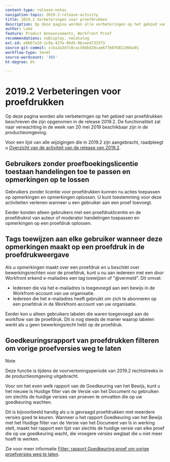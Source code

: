 ```yaml
---
content-type: release-notes
navigation-topic: 2019-2-release-activity
title: 2019.2 Verbeteringen voor proefdrukken
description: Op deze pagina worden alle verbeteringen op het gebied van proefdrukken beschreven die zijn opgenomen in de release 2019.2. De functionaliteit zal naar verwachting in de week van 20 mei 2019 beschikbaar zijn in de productieomgeving.
author: Luke
feature: Product Announcements, Workfront Proof
recommendations: noDisplay, noCatalog
exl-id: e8b67a10-1c9a-427e-96d5-0bcee47333f3
source-git-commit: ccba3a3d7c0cac50dbd29cae677b076811904a91
workflow-type: tm+mt
source-wordcount: '365'
ht-degree: 0%

---
```


# 2019.2 Verbeteringen voor proefdrukken

Op deze pagina worden alle verbeteringen op het gebied van proefdrukken beschreven die zijn opgenomen in de release 2019.2. De functionaliteit zal naar verwachting in de week van 20 mei 2019 beschikbaar zijn in de productieomgeving.

Voor een lijst van alle wijzigingen die in 2019.2 zijn aangebracht, raadpleegt u [Overzicht van de activiteit van de release van 2019.2](../../../../product-announcements/product-releases/quarterly-release-archive/2019.2-release-activity/2019.2-release-activity-overview.md).

## Gebruikers zonder proefboekingslicentie toestaan handelingen toe te passen en opmerkingen op te lossen

Gebruikers zonder licentie voor proefdrukken kunnen nu acties toepassen op opmerkingen en opmerkingen oplossen. U kunt toestemming voor deze activiteiten verlenen wanneer u een gebruiker aan een proef toevoegt.

Eerder konden alleen gebruikers met een proefdruklicentie en de proefdrukrol van auteur of moderator handelingen toepassen en opmerkingen op een proefdruk oplossen.

## Tags toewijzen aan elke gebruiker wanneer deze opmerkingen maakt op een proefdruk in de proefdrukweergave

Als u opmerkingen maakt over een proefdruk en u beschikt over bewerkingsrechten voor de proefdruk, kunt u nu aan iedereen met een door Workfront erkend e-mailadres een tag toewijzen of &quot;@vermeld&quot;. Dit omvat:

* Iedereen die via het e-mailadres is toegevoegd aan een bewijs in de Workfront-account van uw organisatie.
* Iedereen die het e-mailadres heeft gebruikt om zich te abonneren op een proefdruk in de Workfront-account van uw organisatie.

Eerder kon u alleen gebruikers labelen die waren toegevoegd aan de workflow van de proefdruk. Dit is nog steeds de manier waarop labelen werkt als u geen bewerkingsrecht hebt op de proefdruk.

## Goedkeuringsrapport van proefdrukken filteren om vorige proefversies weg te laten

>[!NOTE]
>
>Deze functie is tijdens de voorvertoningsperiode van 2019.2 rechtstreeks in de productieomgeving uitgebracht.

Voor om het even welk rapport van de Goedkeuring van het Bewijs, kunt u het nieuwe Is Huidige filter van de Versie van het Document nu gebruiken om slechts de huidige versies van proeven te omvatten die op uw goedkeuring wachten.

Dit is bijvoorbeeld handig als u is gevraagd proefdrukken met meerdere versies goed te keuren. Wanneer u het rapport Goedkeuring van het Bewijs met het Huidige filter van de Versie van het Document van Is in werking stelt, maakt het rapport een lijst van slechts de huidige versie van elke proef die op uw goedkeuring wacht, die vroegere versies weglaat die u niet meer hoeft te werken.

Zie voor meer informatie [Filter: rapport Goedkeuring proef om vorige proefversies weg te laten](../../../../reports-and-dashboards/reports/custom-view-filter-grouping-samples/filter-proof-approval-report.md).

